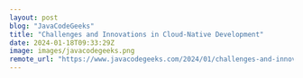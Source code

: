 ```yaml
---
layout: post
blog: "JavaCodeGeeks"
title: "Challenges and Innovations in Cloud-Native Development"
date: 2024-01-18T09:33:29Z
image: images/javacodegeeks.png
remote_url: "https://www.javacodegeeks.com/2024/01/challenges-and-innovations-in-cloud-native-development.html"
---
```

